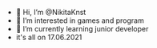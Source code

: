 - 👋 Hi, I’m @NikitaKnst
- 👀 I’m interested in games and program
- 🌱 I’m currently learning junior developer
-  it's all on 17.06.2021

